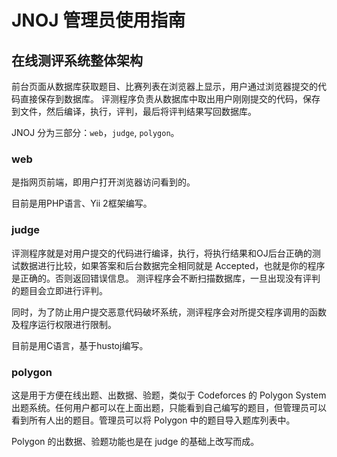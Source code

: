 JNOJ 管理员使用指南
=================

## 在线测评系统整体架构

前台页面从数据库获取题目、比赛列表在浏览器上显示，用户通过浏览器提交的代码直接保存到数据库。 评测程序负责从数据库中取出用户刚刚提交的代码，保存到文件，然后编译，执行，评判，最后将评判结果写回数据库。

JNOJ 分为三部分：`web`，`judge`, `polygon`。

### web

是指网页前端，即用户打开浏览器访问看到的。

目前是用PHP语言、Yii 2框架编写。

### judge

评测程序就是对用户提交的代码进行编译，执行，将执行结果和OJ后台正确的测试数据进行比较，如果答案和后台数据完全相同就是 Accepted，也就是你的程序是正确的。否则返回错误信息。 测评程序会不断扫描数据库，一旦出现没有评判的题目会立即进行评判。

同时，为了防止用户提交恶意代码破坏系统，测评程序会对所提交程序调用的函数及程序运行权限进行限制。

目前是用C语言，基于hustoj编写。

### polygon

这是用于方便在线出题、出数据、验题，类似于 Codeforces 的 Polygon System 出题系统。任何用户都可以在上面出题，只能看到自己编写的题目，但管理员可以看到所有人出的题目。管理员可以将 Polygon 中的题目导入题库列表中。

Polygon 的出数据、验题功能也是在 judge 的基础上改写而成。

